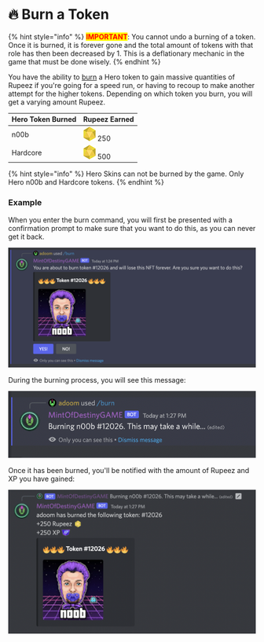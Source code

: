 # 🔥 Burn a Token

{% hint style="info" %}
<mark style="color:red;">**IMPORTANT**</mark>: You cannot undo a burning of a token. Once it is burned, it is forever gone and the total amount of tokens with that role has then been decreased by 1. This is a deflationary mechanic in the game that must be done wisely.
{% endhint %}

You have the ability to [burn](../../discord-bot/burn.md) a Hero token to gain massive quantities of Rupeez if you're going for a speed run, or having to recoup to make another attempt for the higher tokens. Depending on which token you burn, you will get a varying amount Rupeez.

| Hero Token Burned | Rupeez Earned                                                                       |
| ----------------- | ----------------------------------------------------------------------------------- |
| n00b              | <img src="../../.gitbook/assets/Rupeez-small (5).png" alt="" data-size="line"> 250  |
| Hardcore          | <img src="../../.gitbook/assets/Rupeez-small (11).png" alt="" data-size="line"> 500 |

{% hint style="info" %}
Hero Skins can not be burned by the game. Only Hero n00b and Hardcore tokens.
{% endhint %}

### Example

When you enter the burn command, you will first be presented with a confirmation prompt to make sure that you want to do this, as you can never get it back.

![](<../../.gitbook/assets/image (26).png>)

During the burning process, you will see this message:

![](<../../.gitbook/assets/image (8) (1).png>)

Once it has been burned, you'll be notified with the amount of Rupeez and XP you have gained:

![](<../../.gitbook/assets/image (6).png>)
